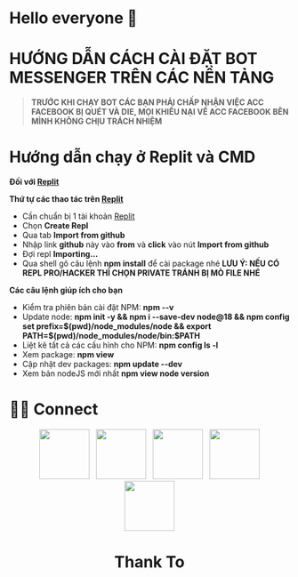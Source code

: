 <h1> Hello everyone 🍑 </h1>

<h1>HƯỚNG DẪN CÁCH CÀI ĐẶT BOT MESSENGER TRÊN CÁC NỀN TẢNG</h1>

>  **TRƯỚC KHI CHẠY BOT CÁC BẠN PHẢI CHẤP NHẬN VIỆC ACC FACEBOOK BỊ QUÉT VÀ DIE, MỌI KHIẾU NẠI VỀ ACC FACEBOOK BÊN MÌNH KHÔNG CHỊU TRÁCH NHIỆM**

<h1>Hướng dẫn chạy ở Replit và CMD</h1> 

**Đối với [Replit](https://replit.com)**

**Thứ tự các thao tác trên [Replit](https://replit.com/)**
- Cần chuẩn bị 1 tài khoản [Replit](https://replit.com/)
- Chọn **Create Repl**
- Qua tab **Import from github** 
- Nhập link **github** này vào **from** và **click** vào nút **Import from github**
- Đợi repl **Importing...**
- Qua shell gõ câu lệnh **npm install** để cài package nhé
**LƯU Ý: NẾU CÓ REPL PRO/HACKER THÌ CHỌN PRIVATE TRÁNH BỊ MÒ FILE NHÉ**

**Các câu lệnh giúp ích cho bạn**
- Kiểm tra phiên bản cài đặt NPM: **npm --v**
- Update node: **npm init -y && npm i --save-dev node@18 && npm config set prefix=$(pwd)/node_modules/node && export PATH=$(pwd)/node_modules/node/bin:$PATH**
- Liệt kê tất cả các cấu hình cho NPM: **npm config ls -l**
- Xem package: **npm view <name package>**
- Cập nhật dev packages: **npm update --dev** 
- Xem bản nodeJS mới nhất **npm view node version**   

# 🤝🏻 Connect
<p align="center">  
&nbsp; <a href="https://www.facebook.com/100068096370437" target="_blank" rel="noopener noreferrer"><img src="https://img.icons8.com/plasticine/100/000000/facebook.png"  width="90" /></a>
&nbsp; <a href="https://github.com/dongdev06" target="_blank" rel="noopener noreferrer"><img src="https://img.icons8.com/plasticine/100/000000/github.png" width="90" /></a>
&nbsp; <a href="https://www.instagram.com/donqdz.profile.206/" target="_blank" rel="noopener noreferrer"><img src="https://img.icons8.com/plasticine/100/000000/instagram-new.png" width="90" /></a>  
&nbsp; <a href="https://www.tiktok.com/@" target="_blank" rel="noopener noreferrer"><img src="https://i.imgur.com/jcWPUix.png" width="90" /></a>  
&nbsp; <a href="dongdz.profile@gmail.com" target="_blank" rel="noopener noreferrer"><img src="https://img.icons8.com/plasticine/100/000000/gmail.png"  width="90" /></a>
</p>
    <h1><center>Thank To <center></h1>
